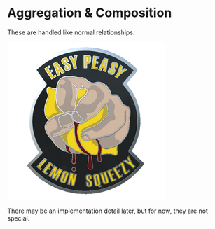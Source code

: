 ﻿# Aggregation & Composition

These are handled like normal relationships.

![img_1.png](img_1.png)

There may be an implementation detail later, but for now, they are not special.